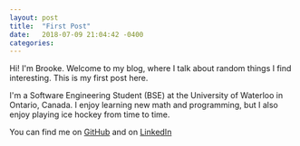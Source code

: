 ```yaml
---
layout: post
title:  "First Post"
date:   2018-07-09 21:04:42 -0400
categories:
---
```

Hi! I'm Brooke. Welcome to my blog, where I talk about random things I find interesting.
This is my first post here.

I'm a Software Engineering Student (BSE) at the University of Waterloo in Ontario, Canada.
I enjoy learning new math and programming, but I also enjoy playing ice hockey
from time to time.

You can find me on [GitHub](https://github.com/brookedolny) and on
[LinkedIn](https://linkedin.com/in/brookedolny)
